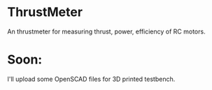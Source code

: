 # ThrustMeter
An thrustmeter for measuring thrust, power, efficiency of RC motors.

# Soon:
I'll upload some OpenSCAD files for 3D printed testbench.
